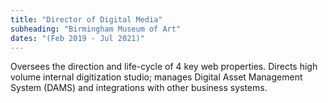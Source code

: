 ```yaml
---
title: "Director of Digital Media"
subheading: "Birmingham Museum of Art"
dates: "(Feb 2019 - Jul 2021)" 
---
```

Oversees the direction and life-cycle of 4 key web properties. Directs high volume internal digitization studio; manages Digital Asset Management System (DAMS) and integrations with other business systems.
